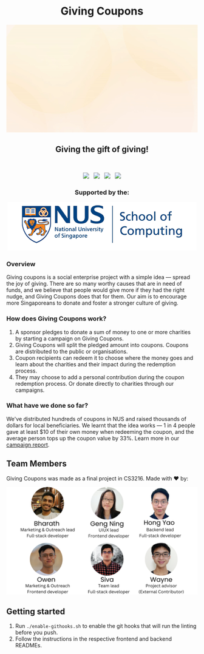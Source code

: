 <h1 align="center">Giving Coupons</h1>

<div align='center'>
  <img src="assets/giving-coupons.gif">
</div>

<h2 align="center">Giving the gift of giving!</h2>

<br>

<p align="center">
<img src="https://github.com/Giving-Coupons/giving-coupons/actions/workflows/build-docker-images.yml/badge.svg" /> 
&nbsp; 
<img src="https://github.com/Giving-Coupons/giving-coupons/actions/workflows/lint-frontend.yml/badge.svg"/>
&nbsp; 
<img src="https://github.com/Giving-Coupons/giving-coupons/actions/workflows/build-frontend.yml/badge.svg"/>
&nbsp; 
<img src="https://github.com/Giving-Coupons/giving-coupons/actions/workflows/lint-backend.yml/badge.svg"/>
</p>

<h3 align="center">Supported by the:</h3>

<p align="center"><img src="assets/logo-soc.png"/></p>

### Overview

Giving coupons is a social enterprise project with a simple idea — spread the joy of giving. There are so many worthy causes that are in need of funds, and we believe that people would give more if they had the right nudge, and Giving Coupons does that for them. Our aim is to encourage more Singaporeans to donate and foster a stronger culture of giving.

### How does Giving Coupons work?

1. A sponsor pledges to donate a sum of money to one or more charities by starting a campaign on Giving Coupons.
1. Giving Coupons will split the pledged amount into coupons. Coupons are distributed to the public or organisations.
1. Coupon recipients can redeem it to choose where the money goes and learn about the charities and their impact during the redemption process.
1. They may choose to add a personal contribution during the coupon redemption process. Or donate directly to charities through our campaigns.

### What have we done so far?

We've distributed hundreds of coupons in NUS and raised thousands of dollars for local beneficiaries. We learnt that the idea works — 1 in 4 people gave at least $10 of their own money when redeeming the coupon, and the average person tops up the coupon value by 33%. Learn more in our [campaign report](./campaign-report.pdf).

## Team Members

Giving Coupons was made as a final project in CS3216. Made with ❤️ by:

<div align='center'>
  <img src="assets/roles.png">
</div>

## Getting started

1. Run `./enable-githooks.sh` to enable the git hooks that will run the linting before you push.
1. Follow the instructions in the respective frontend and backend READMEs.
